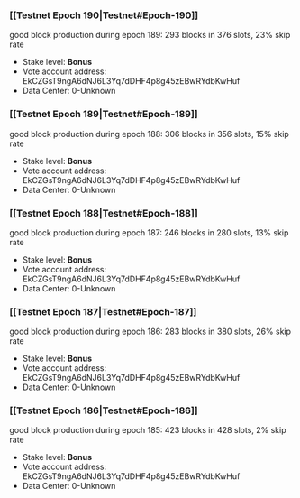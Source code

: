 ### [[Testnet Epoch 190|Testnet#Epoch-190]]
good block production during epoch 189: 293 blocks in 376 slots, 23% skip rate
* Stake level: **Bonus** 
* Vote account address: EkCZGsT9ngA6dNJ6L3Yq7dDHF4p8g45zEBwRYdbKwHuf
* Data Center: 0-Unknown
### [[Testnet Epoch 189|Testnet#Epoch-189]]
good block production during epoch 188: 306 blocks in 356 slots, 15% skip rate
* Stake level: **Bonus** 
* Vote account address: EkCZGsT9ngA6dNJ6L3Yq7dDHF4p8g45zEBwRYdbKwHuf
* Data Center: 0-Unknown
### [[Testnet Epoch 188|Testnet#Epoch-188]]
good block production during epoch 187: 246 blocks in 280 slots, 13% skip rate
* Stake level: **Bonus** 
* Vote account address: EkCZGsT9ngA6dNJ6L3Yq7dDHF4p8g45zEBwRYdbKwHuf
* Data Center: 0-Unknown
### [[Testnet Epoch 187|Testnet#Epoch-187]]
good block production during epoch 186: 283 blocks in 380 slots, 26% skip rate
* Stake level: **Bonus** 
* Vote account address: EkCZGsT9ngA6dNJ6L3Yq7dDHF4p8g45zEBwRYdbKwHuf
* Data Center: 0-Unknown
### [[Testnet Epoch 186|Testnet#Epoch-186]]
good block production during epoch 185: 423 blocks in 428 slots, 2% skip rate
* Stake level: **Bonus** 
* Vote account address: EkCZGsT9ngA6dNJ6L3Yq7dDHF4p8g45zEBwRYdbKwHuf
* Data Center: 0-Unknown